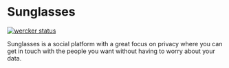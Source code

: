 Sunglasses
====

[![wercker status](https://app.wercker.com/status/e9b3149279373fa4cabb59ead53c3e48/m/master "wercker status")](https://app.wercker.com/project/bykey/e9b3149279373fa4cabb59ead53c3e48)

Sunglasses is a social platform with a great focus on privacy where you can get in touch with the people you want without having to worry about your data.
